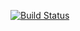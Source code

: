 [![Build Status](https://www.travis-ci.org/DamonMuscle/directory-analyzer.svg?branch=master)](https://www.travis-ci.org/DamonMuscle/directory-analyzer)
